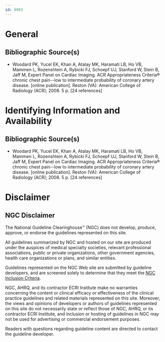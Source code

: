 ```yaml
---
id: 6983
---
```


# General

## Bibliographic Source(s)

- Woodard PK, Yucel EK, Khan A, Atalay MK, Haramati LB, Ho VB, Mammen L, Rozenshtein A, Rybicki FJ, Schoepf UJ, Stanford W, Stein B, Jaff M, Expert Panel on Cardiac Imaging. ACR Appropriateness Criteria® chronic chest pain--low to intermediate probability of coronary artery disease. [online publication]. Reston (VA): American College of Radiology (ACR); 2008. 5 p. [24 references]

# Identifying Information and Availability

## Bibliographic Source(s)

- Woodard PK, Yucel EK, Khan A, Atalay MK, Haramati LB, Ho VB, Mammen L, Rozenshtein A, Rybicki FJ, Schoepf UJ, Stanford W, Stein B, Jaff M, Expert Panel on Cardiac Imaging. ACR Appropriateness Criteria® chronic chest pain--low to intermediate probability of coronary artery disease. [online publication]. Reston (VA): American College of Radiology (ACR); 2008. 5 p. [24 references]

# Disclaimer

## NGC Disclaimer

The National Guideline Clearinghouse™ (NGC) does not develop, produce, approve, or endorse the guidelines represented on this site.

All guidelines summarized by NGC and hosted on our site are produced under the auspices of medical specialty societies, relevant professional associations, public or private organizations, other government agencies, health care organizations or plans, and similar entities.

Guidelines represented on the NGC Web site are submitted by guideline developers, and are screened solely to determine that they meet the [NGC Inclusion Criteria](/help-and-about/summaries/inclusion-criteria).

NGC, AHRQ, and its contractor ECRI Institute make no warranties concerning the content or clinical efficacy or effectiveness of the clinical practice guidelines and related materials represented on this site. Moreover, the views and opinions of developers or authors of guidelines represented on this site do not necessarily state or reflect those of NGC, AHRQ, or its contractor ECRI Institute, and inclusion or hosting of guidelines in NGC may not be used for advertising or commercial endorsement purposes.

Readers with questions regarding guideline content are directed to contact the guideline developer.

